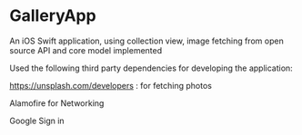 # GalleryApp
An iOS Swift application, using collection view, image fetching from open source API and core model implemented


Used the following third party dependencies for developing the application:

https://unsplash.com/developers : for fetching photos

Alamofire for Networking

Google Sign in
